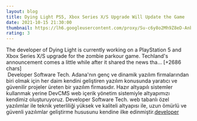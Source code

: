 ```yaml
--- 
layout: blog
title: Dying Light PS5, Xbox Series X/S Upgrade Will Update the Game
date: 2021-10-15 21:30:00
thumbnail: https://lh6.googleusercontent.com/proxy/Su-c6y8o2Mh9Z8eD-AnbuxLexv4hYdhqZBk-JihnFmG-3RQKiVAjtAsiVwmPBUZVt9F5piB6L82B8qnVJrUP17EU7cp0GDcY3H7xb_WRCdCs4fG0pcdA_sYV-vQLwIah7SHAS1QHnnmnmFGRgg8OIits0SVgDY27Su_0o1Bx4P-mv2FtsiUyO4iwImnh1wvQoj4hvm_LxsRUTC8O=w1200-h630-p-k-no-nu
rating: 3
---
```

The developer of Dying Light is currently working on a PlayStation 5 and Xbox Series X/S upgrade for the zombie parkour game. Techland's announcement comes a little while after it shared the news tha… [+2686 chars]</br>&nbsp;Developer Software Tech. Adana'nın genç ve dinamik yazılım firmalarından biri olmak için her daim kendini geliştiren yazılım konusunda yaratıcı ve güvenilir projeler üreten bir yazılım firmasıdır. Hazır altyapılı sistemler kullanmak yerine DevCMS web içerik yönetim sistemiyle altyapımızı kendimiz oluşturuyoruz. Developer Software Tech. web tabanlı özel yazılımlar ile teknik yeterliliği yüksek ve kaliteli altyapısı ile, uzun ömürlü ve güvenli yazılımlar geliştirme hususunu kendine ilke edinmiştir.<a href="https://www.developerbilisim.com/">developer</a>